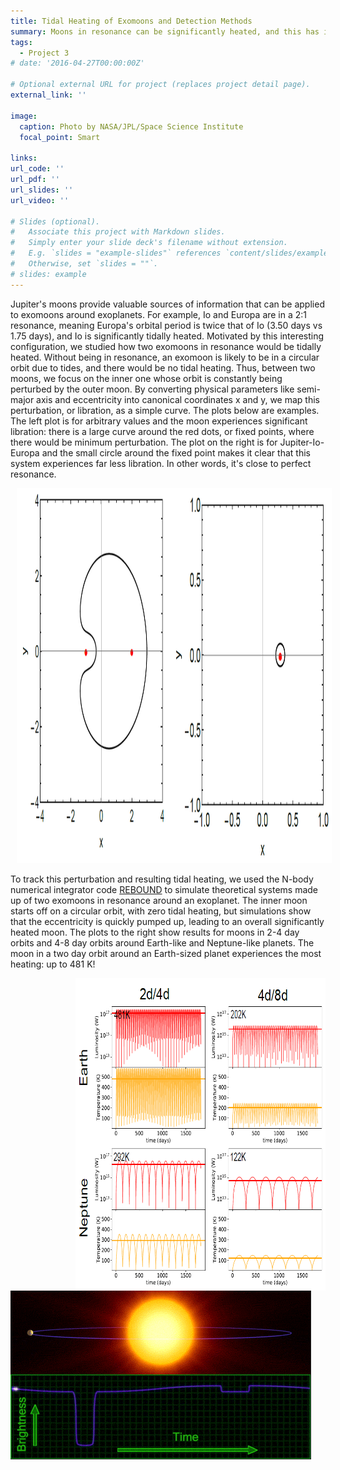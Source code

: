 ```yaml
---
title: Tidal Heating of Exomoons and Detection Methods
summary: Moons in resonance can be significantly heated, and this has implications for exomoon detection.
tags:
  - Project 3
# date: '2016-04-27T00:00:00Z'

# Optional external URL for project (replaces project detail page).
external_link: ''

image:
  caption: Photo by NASA/JPL/Space Science Institute
  focal_point: Smart

links:
url_code: ''
url_pdf: ''
url_slides: ''
url_video: ''

# Slides (optional).
#   Associate this project with Markdown slides.
#   Simply enter your slide deck's filename without extension.
#   E.g. `slides = "example-slides"` references `content/slides/example-slides.md`.
#   Otherwise, set `slides = ""`.
# slides: example
---
```


Jupiter's moons provide valuable sources of information that can be applied to exomoons around exoplanets. For example, Io and Europa are in a 2:1 resonance, meaning Europa's orbital period is twice that of Io (3.50 days vs 1.75 days), and Io is significantly tidally heated. Motivated by this interesting configuration, we studied how two exomoons in resonance would be tidally heated. Without being in resonance, an exomoon is likely to be in a circular orbit due to tides, and there would be no tidal heating. Thus, between two moons, we focus on the inner one whose orbit is constantly being perturbed by the outer moon. By converting physical parameters like semi-major axis and eccentricity into canonical coordinates x and y, we map this perturbation, or libration, as a simple curve. The plots below are examples. The left plot is for arbitrary values and the moon experiences significant libration: there is a large curve around the red dots, or fixed points, where there would be minimum perturbation. The plot on the right is for Jupiter-Io-Europa and the small circle around the fixed point makes it clear that this system experiences far less libration. In other words, it's close to perfect resonance.

<img style="padding-left: 10px; padding-bottom: 0px; padding-top: 0px" src="./contours.png" width="800px" height="600px">

To track this perturbation and resulting tidal heating, we used the N-body numerical integrator code [REBOUND](https://rebound.readthedocs.io/en/latest/) to simulate theoretical systems made up of two exomoons in resonance around an exoplanet. The inner moon starts off on a circular orbit, with zero tidal heating, but simulations show that the eccentricity is quickly pumped up, leading to an overall significantly heated moon. The plots to the right show results for moons in 2-4 day orbits and 4-8 day orbits around Earth-like and Neptune-like planets. The moon in a two day orbit around an Earth-sized planet experiences the most heating: up to 481 K!

<img style="float: right; padding-left: 10px; padding-bottom: 0px; padding-top: 0px" src="./heating.PNG" width="400px" height="500px">

<!---
 <img id="myimage" style="padding-left: 10px; padding-bottom: 0px; padding-top: 0px" src="./transit.gif" width="500px" height="500px">
--->
<img src="./transitstill2.PNG" onmouseover="this.src='./transit.gif'" onmouseout="this.src='./transitstill2.PNG'" />
